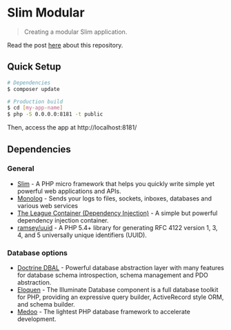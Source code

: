 # Slim Modular

> Creating a modular Slim application.

Read the post [here](https://www.codementor.io/lautiamkok/creating-a-modular-slim-application-gtj9fcxq0?published=1) about this repository.

## Quick Setup

``` bash
# Dependencies
$ composer update

# Production build
$ cd [my-app-name]
$ php -S 0.0.0.0:8181 -t public
```

Then, access the app at http://localhost:8181/

## Dependencies

### General

* [Slim](https://www.slimframework.com/docs/) - A PHP micro framework that helps you quickly write simple yet powerful web applications and APIs.
* [Monolog](https://github.com/Seldaek/monolog) - Sends your logs to files, sockets, inboxes, databases and various web services
* [The League Container (Dependency Injection)](https://github.com/thephpleague/container) - A simple but powerful dependency injection container.
* [ramsey/uuid](https://github.com/ramsey/uuid) - A PHP 5.4+ library for generating RFC 4122 version 1, 3, 4, and 5 universally unique identifiers (UUID).

### Database options

* [Doctrine DBAL](https://github.com/doctrine/dbal) - Powerful database abstraction layer with many features for database schema introspection, schema management and PDO abstraction.
* [Eloquen](https://github.com/illuminate/database) - The Illuminate Database component is a full database toolkit for PHP, providing an expressive query builder, ActiveRecord style ORM, and schema builder.
* [Medoo](https://medoo.in/doc) - The lightest PHP database framework to accelerate development.
